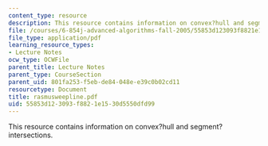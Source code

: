 ```yaml
---
content_type: resource
description: This resource contains information on convex?hull and segment?intersections.
file: /courses/6-854j-advanced-algorithms-fall-2005/55853d123093f8821e1530d5550dfd99_rasmusweepline.pdf
file_type: application/pdf
learning_resource_types:
- Lecture Notes
ocw_type: OCWFile
parent_title: Lecture Notes
parent_type: CourseSection
parent_uid: 801fa253-f5eb-de84-048e-e39c0b02cd11
resourcetype: Document
title: rasmusweepline.pdf
uid: 55853d12-3093-f882-1e15-30d5550dfd99
---
```

This resource contains information on convex?hull and segment?intersections.


